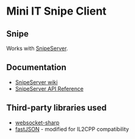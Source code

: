 Mini IT Snipe Client
==================

## Snipe

Works with [SnipeServer](http://snipeserver.com).<br />

## Documentation

* [SnipeServer wiki](https://github.com/Mini-IT/SnipeWiki/wiki)<br />
* [SnipeServer API Reference](http://api.snipeserver.com)<br />

## Third-party libraries used

* [websocket-sharp](https://github.com/sta/websocket-sharp)
* [fastJSON](https://github.com/mgholam/fastJSON) - modified for IL2CPP compatibility
